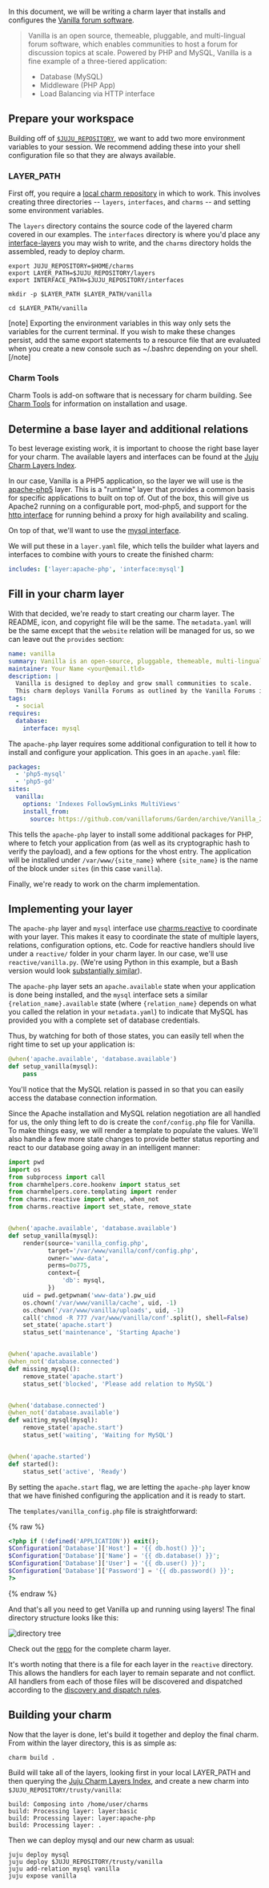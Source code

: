 In this document, we will be writing a charm layer that installs and configures the [Vanilla forum software](https://vanillaforums.org/).

> Vanilla is an open source, themeable, pluggable, and multi-lingual forum software, which enables communities to host a forum for discussion topics at scale. Powered by PHP and MySQL, Vanilla is a fine example of a three-tiered application:
>
> -   Database (MySQL)
> -   Middleware (PHP App)
> -   Load Balancing via HTTP interface

<h2 id="heading--prepare-your-workspace">Prepare your workspace</h2>

Building off of [`$JUJU_REPOSITORY`](/t/juju-environment-variables/1162#juju_repository), we want to add two more environment variables to your session. We recommend adding these into your shell configuration file so that they are always available.

<h3 id="heading--layer_path">LAYER_PATH</h3>

First off, you require a [local charm repository](/t/deploying-applications/1062) in which to work. This involves creating three directories -- `layers`, `interfaces`, and `charms` -- and setting some environment variables.

The `layers` directory contains the source code of the layered charm covered in our examples. The `interfaces` directory is where you'd place any [interface-layers](/t/interface-layers/1121) you may wish to write, and the `charms` directory holds the assembled, ready to deploy charm.

``` text
export JUJU_REPOSITORY=$HOME/charms
export LAYER_PATH=$JUJU_REPOSITORY/layers
export INTERFACE_PATH=$JUJU_REPOSITORY/interfaces

mkdir -p $LAYER_PATH $LAYER_PATH/vanilla

cd $LAYER_PATH/vanilla
```

[note]
Exporting the environment variables in this way only sets the variables for the current terminal. If you wish to make these changes persist, add the same export statements to a resource file that are evaluated when you create a new console such as ~/.bashrc depending on your shell.
[/note]

<h3 id="heading--charm-tools">Charm Tools</h3>

Charm Tools is add-on software that is necessary for charm building. See [Charm Tools](/t/charm-tools/1180) for information on installation and usage.

<h2 id="heading--determine-a-base-layer-and-additional-relations">Determine a base layer and additional relations</h2>

To best leverage existing work, it is important to choose the right base layer for your charm. The available layers and interfaces can be found at the
[Juju Charm Layers Index](https://github.com/juju/layer-index).

In our case, Vanilla is a PHP5 application, so the layer we will use is the [apache-php5](https://github.com/johnsca/apache-php) layer. This is a "runtime" layer that provides a common basis for specific applications to built on top of. Out of the box, this will give us Apache2 running on a configurable port, mod-php5, and support for the [http interface](https://github.com/juju-solutions/interface-http) for running behind a proxy for high availability and scaling.

On top of that, we'll want to use the [mysql interface](https://github.com/johnsca/juju-relation-mysql).

We will put these in a `layer.yaml` file, which tells the builder what layers and interfaces to combine with yours to create the finished charm:

``` yaml
includes: ['layer:apache-php', 'interface:mysql']
```

<h2 id="heading--fill-in-your-charm-layer">Fill in your charm layer</h2>

With that decided, we're ready to start creating our charm layer. The README, icon, and copyright file will be the same. The `metadata.yaml` will be the same except that the `website` relation will be managed for us, so we can leave out the `provides` section:

``` yaml
name: vanilla
summary: Vanilla is an open-source, pluggable, themeable, multi-lingual forum.
maintainer: Your Name <your@email.tld>
description: |
  Vanilla is designed to deploy and grow small communities to scale.
  This charm deploys Vanilla Forums as outlined by the Vanilla Forums installation guide.
tags:
  - social
requires:
  database:
    interface: mysql
```

The `apache-php` layer requires some additional configuration to tell it how to install and configure your application. This goes in an `apache.yaml` file:

``` yaml
packages:
  - 'php5-mysql'
  - 'php5-gd'
sites:
  vanilla:
    options: 'Indexes FollowSymLinks MultiViews'
    install_from:
      source: https://github.com/vanillaforums/Garden/archive/Vanilla_2.0.18.8.tar.gz#sha256=acf61a7ffca9359c1e1d721777182e51637be59744925935291801ccc8e8fd55
```

This tells the `apache-php` layer to install some additional packages for PHP, where to fetch your application from (as well as its cryptographic hash to verify the payload), and a few options for the vhost entry. The application will be installed under `/var/www/{site_name}` where `{site_name}` is the name of the block under `sites` (in this case `vanilla`).

Finally, we're ready to work on the charm implementation.

<h2 id="heading--implementing-your-layer">Implementing your layer</h2>

The `apache-php` layer and `mysql` interface use [charms.reactive](https://charmsreactive.readthedocs.io/) to coordinate with your layer. This makes it easy to coordinate the state of multiple layers, relations, configuration options, etc. Code for reactive handlers should live under a `reactive/` folder in your charm layer. In our case, we'll use `reactive/vanilla.py`. (We're using Python in this example, but a Bash version would look [substantially similar](https://charmsreactive.readthedocs.io/en/latest/bash-reactive.html)).

The `apache-php` layer sets an `apache.available` state when your application is done being installed, and the `mysql` interface sets a similar `{relation_name}.available` state (where `{relation_name}` depends on what you called the relation in your `metadata.yaml`) to indicate that MySQL has provided you with a complete set of database credentials.

Thus, by watching for both of those states, you can easily tell when the right time to set up your application is:

``` python
@when('apache.available', 'database.available')
def setup_vanilla(mysql):
    pass
```

You'll notice that the MySQL relation is passed in so that you can easily access the database connection information.

Since the Apache installation and MySQL relation negotiation are all handled for us, the only thing left to do is create the `conf/config.php` file for Vanilla. To make things easy, we will render a template to populate the values. We'll also handle a few more state changes to provide better status reporting and react to our database going away in an intelligent manner:

``` python
import pwd
import os
from subprocess import call
from charmhelpers.core.hookenv import status_set
from charmhelpers.core.templating import render
from charms.reactive import when, when_not
from charms.reactive import set_state, remove_state


@when('apache.available', 'database.available')
def setup_vanilla(mysql):
    render(source='vanilla_config.php',
           target='/var/www/vanilla/conf/config.php',
           owner='www-data',
           perms=0o775,
           context={
               'db': mysql,
           })
    uid = pwd.getpwnam('www-data').pw_uid
    os.chown('/var/www/vanilla/cache', uid, -1)
    os.chown('/var/www/vanilla/uploads', uid, -1)
    call('chmod -R 777 /var/www/vanilla/conf'.split(), shell=False)
    set_state('apache.start')
    status_set('maintenance', 'Starting Apache')


@when('apache.available')
@when_not('database.connected')
def missing_mysql():
    remove_state('apache.start')
    status_set('blocked', 'Please add relation to MySQL')


@when('database.connected')
@when_not('database.available')
def waiting_mysql(mysql):
    remove_state('apache.start')
    status_set('waiting', 'Waiting for MySQL')


@when('apache.started')
def started():
    status_set('active', 'Ready')
```

By setting the `apache.start` flag, we are letting the `apache-php` layer know that we have finished configuring the application and it is ready to start.

The `templates/vanilla_config.php` file is straightforward:

{% raw %}

``` php
<?php if (!defined('APPLICATION')) exit();
$Configuration['Database']['Host'] = '{{ db.host() }}';
$Configuration['Database']['Name'] = '{{ db.database() }}';
$Configuration['Database']['User'] = '{{ db.user() }}';
$Configuration['Database']['Password'] = '{{ db.password() }}';
?>
```

{% endraw %}

And that's all you need to get Vanilla up and running using layers! The final directory structure looks like this:

![directory tree](https://assets.ubuntu.com/v1/eb6fe3ae-author-charm-composing-01.png)

Check out the [repo](https://github.com/johnsca/layered-vanilla) for the complete charm layer.

It's worth noting that there is a file for each layer in the `reactive` directory. This allows the handlers for each layer to remain separate and not conflict. All handlers from each of those files will be discovered and dispatched according to the [discovery and dispatch rules](https://charmsreactive.readthedocs.io/#discovery-and-dispatch-of-reactive-handlers).

<h2 id="heading--building-your-charm">Building your charm</h2>

Now that the layer is done, let's build it together and deploy the final charm. From within the layer directory, this is as simple as:

``` text
charm build .
```

Build will take all of the layers, looking first in your local LAYER_PATH and then querying the [Juju Charm Layers Index](https://github.com/juju/layer-index), and create a new charm into `$JUJU_REPOSITORY/trusty/vanilla`:

    build: Composing into /home/user/charms
    build: Processing layer: layer:basic
    build: Processing layer: layer:apache-php
    build: Processing layer: .

Then we can deploy mysql and our new charm as usual:

``` text
juju deploy mysql
juju deploy $JUJU_REPOSITORY/trusty/vanilla
juju add-relation mysql vanilla
juju expose vanilla
```

